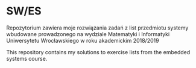 # SW/ES

Repozytorium zawiera moje rozwiązania zadań z list przedmiotu systemy wbudowane prowadzonego na wydziale Matematyki i Informatyki Uniwersytetu Wrocławskiego w roku akademickim 2018/2019

This repository contains my solutions to exercise lists from the embedded systems course.

